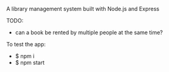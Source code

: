 A library management system built with Node.js and Express

TODO:
  - can a book be rented by multiple people at the same time?

To test the app:
  - $ npm i
  - $ npm start